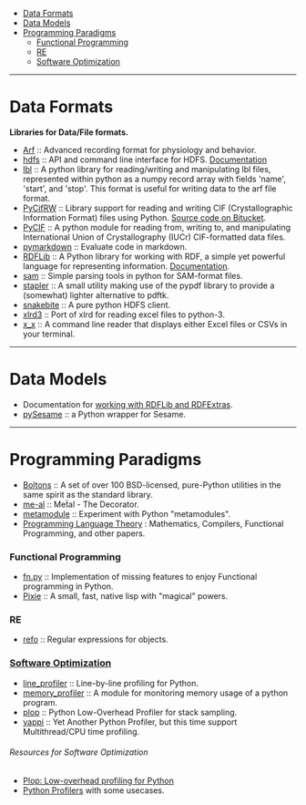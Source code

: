 + [Data Formats](#data-formats)
+ [Data Models](#data-models)
+ [Programming Paradigms](#programming-paradigms)
   + [Functional Programming](#functional-programming)
   + [RE](#re)
   + [Software Optimization](#software-optimization)

----

# Data Formats
**Libraries for Data/File formats.**
+ [Arf](https://github.com/melizalab/arf) :: Advanced recording format for physiology and behavior.
+ [hdfs](https://github.com/mtth/hdfs) :: API and command line interface for HDFS. [Documentation](http://hdfscli.readthedocs.org)
+ [lbl](https://github.com/kylerbrown/lbl) :: A python library for reading/writing and manipulating lbl files, represented within python as a numpy record array with fields 'name', 'start', and 'stop'. This format is useful for writing data to the arf file format.
+ [PyCifRW](https://pypi.python.org/pypi/PyCifRW/3.6.2) :: Library support for reading and writing CIF (Crystallographic Information Format) files using Python. [Source code on Bitucket](https://bitbucket.org/jamesrhester/pycifrw/).
+ [PyCIF](https://github.com/quantumjockey/pycif) :: A python module for reading from, writing to, and manipulating International Union of Crystallography (IUCr) CIF-formatted data files.
+ [pymarkdown](https://github.com/mrocklin/pymarkdown) :: Evaluate code in markdown.
+ [RDFLib](https://github.com/RDFLib/rdflib/) :: A Python library for working with RDF, a simple yet powerful language for representing information. [Documentation](https://rdflib.readthedocs.org/).
+ [sam](https://github.com/smdabdoub/sam) :: Simple parsing tools in python for SAM-format files.
+ [stapler](https://github.com/hellerbarde/stapler) :: A small utility making use of the pypdf library to provide a (somewhat) lighter alternative to pdftk. 
+ [snakebite](https://github.com/spotify/snakebite) :: A pure python HDFS client.
+ [xlrd3](https://github.com/joidegn/xlrd3) :: Port of xlrd for reading excel files to python-3. 
+ [x_x](https://github.com/krockode/x_x) :: A command line reader that displays either Excel files or CSVs in your terminal.

----

# Data Models
+ Documentation for [working with RDFLib and RDFExtras](http://rdfextras.readthedocs.org/en/latest/working_with.html).
+ [pySesame](http://pysesame.projects.semwebcentral.org) :: a Python wrapper for Sesame.

----

# Programming Paradigms
+ [Boltons](https://github.com/mahmoud/boltons) :: A set of over 100 BSD-licensed, pure-Python utilities in the same spirit as the standard library.
+ [me-al](https://github.com/dabeaz/me-al) :: Meẗal - The Decorator.
+ [metamodule](https://github.com/njsmith/metamodule) :: Experiment with Python "metamodules". 
+ [Programming Language Theory](https://github.com/steshaw/plt-study) : Mathematics, Compilers, Functional Programming, and other papers.

### Functional Programming 
+ [fn.py](https://github.com/kachayev/fn.py) :: Implementation of missing features to enjoy Functional programming in Python.
+ [Pixie](https://github.com/pixie-lang/pixie) :: A small, fast, native lisp with "magical" powers.

### RE
+ [refo](https://github.com/machinalis/refo) :: Regular expressions for objects. 

### [Software Optimization](https://en.wikipedia.org/wiki/Category:Software_optimization) 
+ [line_profiler](https://github.com/rkern/line_profiler) :: Line-by-line profiling for Python. 
+ [memory_profiler](https://pypi.python.org/pypi/memory_profiler) :: A module for monitoring memory usage of a python program.
+ [plop](https://github.com/bdarnell/plop) :: Python Low-Overhead Profiler for stack sampling. 
+ [yappi](https://code.google.com/p/yappi/) :: Yet Another Python Profiler, but this time support Multithread/CPU time profiling.

###### Resources for Software Optimization
+ [Plop: Low-overhead profiling for Python](https://blogs.dropbox.com/tech/2012/07/plop-low-overhead-profiling-for-python/)
+ [Python Profilers](http://pansop.com/1003/) with some usecases.



